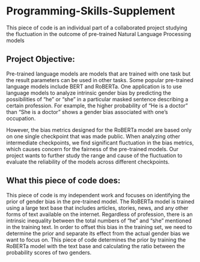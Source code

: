 # Programming-Skills-Supplement
This piece of code is an individual part of a collaborated project studying the fluctuation in the outcome of pre-trained Natural Language Processing models


## Project Objective:
Pre-trained language models are models that are trained with one task but the result parameters can be used in other tasks. Some popular pre-trained language models include BERT and RoBERTa. One application is to use language models to analyze intrinsic gender bias by predicting the possibilities of “he” or “she” in a particular masked sentence describing a certain profession. For example, the higher probability of “He is a doctor” than “She is a doctor” shows a gender bias associated with one’s occupation. 

However, the bias metrics designed for the RoBERTa model are based only on one single checkpoint that was made public. When analyzing other intermediate checkpoints, we find significant fluctuation in the bias metrics, which causes concern for the fairness of the pre-trained models. Our project wants to further study the range and cause of the fluctuation to evaluate the reliability of the models across different checkpoints. 

## What this piece of code does:
This piece of code is my independent work and focuses on identifying the prior of gender bias in the pre-trained model. The RoBERTa model is trained using a large text base that includes articles, stories, news, and any other forms of text available on the internet. Regardless of profession, there is an intrinsic inequality between the total numbers of “he” and “she” mentioned in the training text. In order to offset this bias in the training set, we need to determine the prior and separate its effect from the actual gender bias we want to focus on. This piece of code determines the prior by training the RoBERTa model with the text base and calculating the ratio between the probability scores of two genders. 
